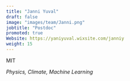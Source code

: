 ```yaml
---
title: "Janni Yuval"
draft: false
image: "images/team/Janni.png"
jobtitle: "Postdoc"
promoted: true
Website: https://yaniyuval.wixsite.com/janniy
weight: 15
---
```


MIT 

*Physics, Climate, Machine Learning*


